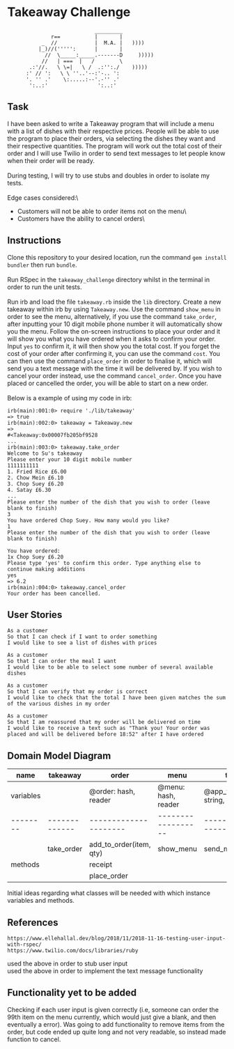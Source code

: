 # Takeaway Challenge
```
                            _________
              r==           |       |
           _  //            |  M.A. |   ))))
          |_)//(''''':      |       |
            //  \_____:_____.-------D     )))))
           //   | ===  |   /        \
       .:'//.   \ \=|   \ /  .:'':./    )))))
      :' // ':   \ \ ''..'--:'-.. ':
      '. '' .'    \:.....:--'.-'' .'
       ':..:'                ':..:'

 ```

## Task
I have been asked to write a Takeaway program that will include a menu with a list of dishes with their respective prices. People will be able to use the program to place their orders, via selecting the dishes they want and their respective quantities. The program will work out the total cost of their order and I will use Twilio in order to send text messages to let people know when their order will be ready.\
\
During testing, I will try to use stubs and doubles in order to isolate my tests.\
\
Edge cases considered:\
- Customers will not be able to order items not on the menu\
- Customers have the ability to cancel orders\

## Instructions

Clone this repository to your desired location, run the command `gem install bundler` then run `bundle`.\
\
Run RSpec in the `takeaway_challenge` directory whilst in the terminal in order to run the unit tests.\
\
Run irb and load the file `takeaway.rb` inside the `lib` directory. Create a new takeaway within irb by using `Takeaway.new`. Use the command `show_menu` in order to see the menu, alternatively, if you use the command `take_order`, after inputting your 10 digit mobile phone number it will automatically show you the menu. Follow the on-screen instructions to place your order and it will show you what you have ordered when it asks to confirm your order. Input `yes` to confirm it, it will then show you the total cost. If you forget the cost of your order after confirming it, you can use the command `cost`. You can then use the command `place_order` in order to finalise it, which will send you a text message with the time it will be delivered by. If you wish to cancel your order instead, use the command `cancel_order`. Once you have placed or cancelled the order, you will be able to start on a new order.\
\
Below is a example of using my code in irb:
```
irb(main):001:0> require './lib/takeaway'
=> true
irb(main):002:0> takeaway = Takeaway.new
=> 
#<Takeaway:0x00007fb205bf9528
...
irb(main):003:0> takeaway.take_order
Welcome to Su's takeaway
Please enter your 10 digit mobile number
1111111111
1. Fried Rice £6.00
2. Chow Mein £6.10
3. Chop Suey £6.20
4. Satay £6.30
...
Please enter the number of the dish that you wish to order (leave blank to finish)
3
You have ordered Chop Suey. How many would you like?
1
Please enter the number of the dish that you wish to order (leave blank to finish)

You have ordered:
1x Chop Suey £6.20
Please type 'yes' to confirm this order. Type anything else to continue making additions
yes
=> 6.2
irb(main):004:0> takeaway.cancel_order
Your order has been cancelled.
```

## User Stories
```
As a customer
So that I can check if I want to order something
I would like to see a list of dishes with prices

As a customer
So that I can order the meal I want
I would like to be able to select some number of several available dishes

As a customer
So that I can verify that my order is correct
I would like to check that the total I have been given matches the sum of the various dishes in my order

As a customer
So that I am reassured that my order will be delivered on time
I would like to receive a text such as "Thank you! Your order was placed and will be delivered before 18:52" after I have ordered
```

## Domain Model Diagram

| name      | takeaway        | order                    | menu               | twilio                    |
| --------  | -------------   | ---------------------    | ------------------ | ------------------------- | 
| variables |                 | @order: hash, reader     | @menu: hash, reader| @app_token: string, hidden|
| --------  | -------------   | ---------------------    | ------------------ | ------------------------- |
|           | take_order      | add_to_order(item, qty)  | show_menu          | send_message(to)          |
| methods   |                 | receipt                  |                    |                           |
|           |                 | place_order              |                    |                           |


Initial ideas regarding what classes will be needed with which instance variables and methods.

## References
``` 
https://www.ellehallal.dev/blog/2018/11/2018-11-16-testing-user-input-with-rspec/
https://www.twilio.com/docs/libraries/ruby 
```
used the above in order to stub user input\
used the above in order to implement the text message functionality

## Functionality yet to be added
Checking if each user input is given correctly (i.e, someone can order the 99th item on the menu currently, which would just give a blank, and then eventually a error).
Was going to add functionality to remove items from the order, but code ended up quite long and not very readable, so instead made function to cancel.
